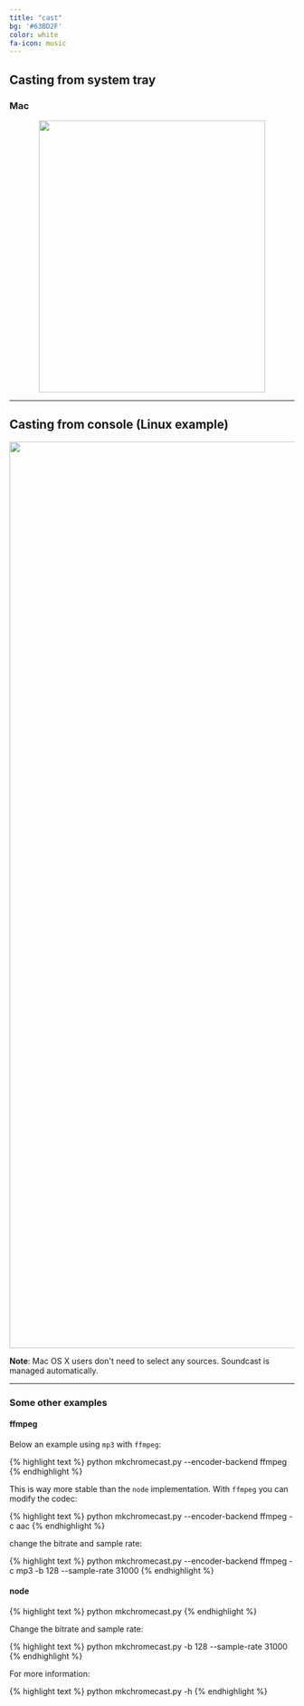 ```yaml
---
title: "cast"
bg: '#63BD2F'
color: white
fa-icon: music
---
```


## Casting from system tray

### Mac

<center>
<img src="https://raw.githubusercontent.com/muammar/mkchromecast/master/images/screencast.gif" height="480" width="400" >
</center>

---------------------------------

## Casting from console (Linux example)

<center>
<img src="https://raw.githubusercontent.com/muammar/mkchromecast/master/images/mkchromecast_linux.gif" height="1600" width="900" >
</center>

**Note**: Mac OS X users don't need to select any sources. Soundcast is managed
automatically.

---------------------------------

### Some other examples

#### ffmpeg

Below an example using `mp3` with `ffmpeg`:

{% highlight text  %}
python mkchromecast.py --encoder-backend ffmpeg
{% endhighlight %}

This is way more stable than the `node` implementation. With `ffmpeg` you can
modify the codec:

{% highlight text  %}
python mkchromecast.py --encoder-backend ffmpeg -c aac
{% endhighlight %}

change the bitrate and sample rate:

{% highlight text  %}
python mkchromecast.py --encoder-backend ffmpeg -c mp3 -b 128 --sample-rate 31000
{% endhighlight %}

#### node

{% highlight text  %}
python mkchromecast.py
{% endhighlight %}

Change the bitrate and sample rate:

{% highlight text  %}
python mkchromecast.py -b 128 --sample-rate 31000
{% endhighlight %}

For more information:

{% highlight text  %}
python mkchromecast.py -h
{% endhighlight %}
